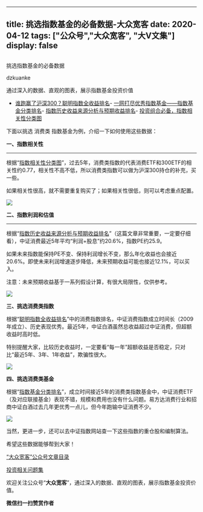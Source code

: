 
---
title:   挑选指数基金的必备数据-大众宽客
date: 2020-04-12
tags: ["公众号","大众宽客", "大V文集"]
display: false
---


## 



挑选指数基金的必备数据




dzkuanke




通过深入的数据、直观的图表，展示指数基金投资价值

- [谁跑赢了沪深300？聪明指数全收益排名](http://mp.weixin.qq.com/s?__biz=MzAwMTc1MDcwNw==&amp;mid=2648275772&amp;idx=1&amp;sn=61df68bcc9e745bc6585137f3d1d4358&amp;chksm=82f938e0b58eb1f68fae116ad40b4cdd264847218c45da322952d986e3cdb9a2ca32329f1a4f&amp;scene=21#wechat_redirect)- [一网打尽优秀指数基金——指数基金分类排名](http://mp.weixin.qq.com/s?__biz=MzAwMTc1MDcwNw==&amp;mid=2648275759&amp;idx=1&amp;sn=280466b47a639dcd4fd0336436a81bfc&amp;chksm=82f938f3b58eb1e5f26a9f583c279ae853b304166d5c20d6866cde7893338c13f2bd6032873b&amp;scene=21#wechat_redirect)- [指数历史收益来源分析与预期收益排名](http://mp.weixin.qq.com/s?__biz=MzAwMTc1MDcwNw==&amp;mid=2648275749&amp;idx=1&amp;sn=150a16da859ea3c1d1c2c2bc303fe230&amp;chksm=82f938f9b58eb1efff8069014edf52fd16e81c0925eaa358543c116012e44e3f5f52d81a5f09&amp;scene=21#wechat_redirect)- [投资组合必备，指数相关性分类图](http://mp.weixin.qq.com/s?__biz=MzAwMTc1MDcwNw==&amp;mid=2648275752&amp;idx=1&amp;sn=65765bed6d120d79a0495127b5c3bd25&amp;chksm=82f938f4b58eb1e225427b6fc3010477b58ec558d1b2603b6f8c5a9709f77fedd2d28f50852f&amp;scene=21#wechat_redirect)


下面以挑选 消费类 指数基金为例，介绍一下如何使用这些数据：



**一、指数相关性**

****

根据“[指数相关性分类图](http://mp.weixin.qq.com/s?__biz=MzAwMTc1MDcwNw==&amp;mid=2648275752&amp;idx=1&amp;sn=65765bed6d120d79a0495127b5c3bd25&amp;chksm=82f938f4b58eb1e225427b6fc3010477b58ec558d1b2603b6f8c5a9709f77fedd2d28f50852f&amp;scene=21#wechat_redirect)”，过去5年，消费类指数的代表消费ETF和300ETF的相关性约0.77，相关性不高不低，所以消费类指数可以做为沪深300持仓的补充，买一些。



如果相关性很高，就不需要重复购买了；如果相关性很低，则可以考虑重点配置。

<img class="rich_pages js_insertlocalimg" data-ratio="0.4400715563506261" data-s="300,640" src="https://mmbiz.qpic.cn/mmbiz_png/PKw3FQPmhIgj0MIOz3Zo3icbTiblwFKP6BgpDy3Uia1DLazotG2IIiaFDDyZ3agMgsdxIsSNLp544pOQ1vhicjZIchw/640?wx_fmt=png" data-type="png" data-w="1118" style="">





**二、指数利润和估值**

****

根据“[指数历史收益来源分析与预期收益排名](http://mp.weixin.qq.com/s?__biz=MzAwMTc1MDcwNw==&amp;mid=2648275749&amp;idx=1&amp;sn=150a16da859ea3c1d1c2c2bc303fe230&amp;chksm=82f938f9b58eb1efff8069014edf52fd16e81c0925eaa358543c116012e44e3f5f52d81a5f09&amp;scene=21#wechat_redirect)”（这篇文章非常重要，一定要仔细看），中证消费最近5年平均“利润+股息”约20.6%，指数PE约25.9。



如果未来指数能保持PE不变、保持利润增长不变，那么年化收益也会接近20.6%。即使未来利润增速逐步降低，未来预期收益可能也接近12.1%，可以买入。



注意：未来预期收益基于一系列假设计算，有很大局限性，仅供参考。



<img class="rich_pages js_insertlocalimg" data-ratio="0.8550247116968699" data-s="300,640" src="https://mmbiz.qpic.cn/mmbiz_png/PKw3FQPmhIgj0MIOz3Zo3icbTiblwFKP6B7G6EnmeJIVTaLt79XlTBwiaVHSibCeQsWK0ktroI8q9lvribo0V2kjMibQ/640?wx_fmt=png" data-type="png" data-w="1214" style="text-align: center;font-family: mp-quote, -apple-system-font, BlinkMacSystemFont, &quot;Helvetica Neue&quot;, &quot;PingFang SC&quot;, &quot;Hiragino Sans GB&quot;, &quot;Microsoft YaHei UI&quot;, &quot;Microsoft YaHei&quot;, Arial, sans-serif;">



**三、挑选消费类指数**



根据“[聪明指数全收益排名](http://mp.weixin.qq.com/s?__biz=MzAwMTc1MDcwNw==&amp;mid=2648275772&amp;idx=1&amp;sn=61df68bcc9e745bc6585137f3d1d4358&amp;chksm=82f938e0b58eb1f68fae116ad40b4cdd264847218c45da322952d986e3cdb9a2ca32329f1a4f&amp;scene=21#wechat_redirect)”中的消费指数排名，中证消费指数成立时间长（2009年成立）、历史表现优秀。最近5年，中证白酒虽然总收益超过中证消费，但超额收益时高时低。



特别提醒大家，比较历史收益时，一定要看“每一年”超额收益是否稳定，只对比“最近5年、3年、1年收益”，欺骗性很大。

<img src="https://mmbiz.qpic.cn/mmbiz_png/PKw3FQPmhIiaYLa7XyWaWe5UEic5PHIFhp8c5H65CueiaNVkHJ8P3pov6M0ZtpPaGc7QNQ6O6WtJhvzu40zdyUiaFQ/640?wx_fmt=png" data-type="png" data-ratio="0.725" data-w="1080"/>



**四、挑选消费类基金**



根据“[指数基金分类排名](http://mp.weixin.qq.com/s?__biz=MzAwMTc1MDcwNw==&amp;mid=2648275759&amp;idx=1&amp;sn=280466b47a639dcd4fd0336436a81bfc&amp;chksm=82f938f3b58eb1e5f26a9f583c279ae853b304166d5c20d6866cde7893338c13f2bd6032873b&amp;scene=21#wechat_redirect)”，成立时间接近5年的消费类指数基金中，中证消费ETF（及对应联接基金）表现不错，规模和费用也没有什么问题。易方达消费行业和招商中证白酒过去几年更优秀一点儿，但今年跑输中证消费不少。

<img class="rich_pages js_insertlocalimg" data-ratio="0.4854368932038835" data-s="300,640" src="https://mmbiz.qpic.cn/mmbiz_png/PKw3FQPmhIgj0MIOz3Zo3icbTiblwFKP6BMVYDYPhYdc6ubZqLg7blDv6Rt3Rs7cKv378lNkuSWn1zsvk86ibRXCw/640?wx_fmt=png" data-type="png" data-w="1236" style="">



当然，更进一步，还可以去中证指数网站查一下这些指数的重仓股和编制算法。



希望这些数据能够帮到大家！



[“大众宽客”公众号文章目录](http://mp.weixin.qq.com/s?__biz=MzAwMTc1MDcwNw==&amp;mid=2648275687&amp;idx=1&amp;sn=55190e4040acea0db1360e754ff4984f&amp;chksm=82f9393bb58eb02d28601824a8a664facdad48e227481f0726f60d9683c103cc0c9808b22ba9&amp;scene=21#wechat_redirect)

[投资相关问题集]()

欢迎关注公众号“**大众宽客**”，通过深入的数据、直观的图表，展示指数基金投资价值。


**微信扫一扫赞赏作者**













